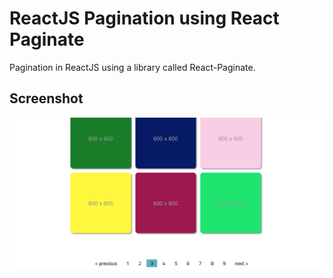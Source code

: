# ReactJS Pagination using React Paginate
 Pagination in ReactJS using a library called React-Paginate.

## Screenshot
![screenshot](screenshot.png)

